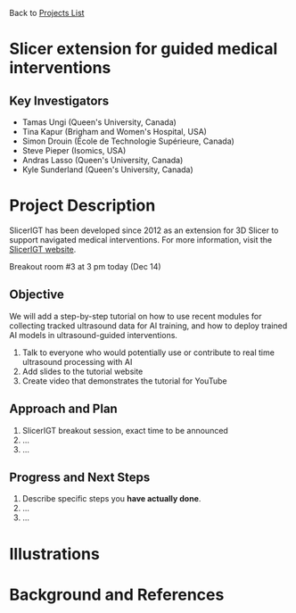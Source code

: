 Back to [Projects List](../../README.md#ProjectsList)

# Slicer extension for guided medical interventions

## Key Investigators

- Tamas Ungi (Queen's University, Canada)
- Tina Kapur (Brigham and Women's Hospital, USA)
- Simon Drouin (École de Technologie Supérieure, Canada)
- Steve Pieper (Isomics, USA)
- Andras Lasso (Queen's University, Canada)
- Kyle Sunderland (Queen's University, Canada)

# Project Description

SlicerIGT has been developed since 2012 as an extension for 3D Slicer to support navigated medical interventions. For more information, visit the [SlicerIGT website](http://www.slicerigt.org/wp/).

Breakout room #3 at 3 pm today (Dec 14)

## Objective

We will add a step-by-step tutorial on how to use recent modules for collecting tracked ultrasound data for AI training, and how to deploy trained AI models in ultrasound-guided interventions.

1. Talk to everyone who would potentially use or contribute to real time ultrasound processing with AI
1. Add slides to the tutorial website
1. Create video that demonstrates the tutorial for YouTube

## Approach and Plan

<!-- Describe here HOW you would like to achieve the objectives stated above. -->

1. SlicerIGT breakout session, exact time to be announced
1. ...
1. ...

## Progress and Next Steps

<!-- Update this section as you make progress, describing of what you have ACTUALLY DONE. If there are specific steps that you could not complete then you can describe them here, too. -->

1. Describe specific steps you **have actually done**.
1. ...
1. ...

# Illustrations

<!-- Add pictures and links to videos that demonstrate what has been accomplished.
![Description of picture](Example2.jpg)
![Some more images](Example2.jpg)
-->

# Background and References

<!-- If you developed any software, include link to the source code repository. If possible, also add links to sample data, and to any relevant publications. -->
